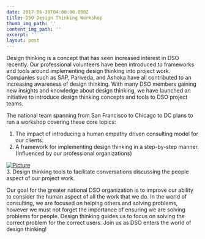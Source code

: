 ```yaml
---
date: 2017-06-30T04:00:00.000Z
title: DSO Design Thinking Workshop
thumb_img_path: ''
content_img_path: ''
excerpt: ''
layout: post
---
```

<div>Design thinking is a concept that has seen increased interest in DSO recently. Our professional volunteers have been introduced to frameworks and tools around implementing design thinking into project work. Companies such as SAP, Pariveda, and Ashoka have all contributed to an increasing awareness of design thinking. With many DSO members gaining new insights and knowledge about design thinking, we have launched an initiative to introduce design thinking concepts and tools to DSO project teams.
<p>The national team spanning from San Francisco to Chicago to DC plans to run a workshop covering these core topics:</p>

<ol>
<li>The impact of introducing a human empathy driven consulting model for our clients.<br /></li>
<li>A framework for implementing design thinking in a step-by-step manner. (Influenced by our professional organizations)</li>
</ol>
</div>
<div>
<div><a href="https://www.build.me/splashapp/" target="_blank" rel="noopener noreferrer"> <img src="/images/screen-shot-2017-06-18-at-08-04-29_orig.png" alt="Picture" /></a>
</div>
</div>
<div> 3. Design thinking tools to facilitate conversations discussing the people aspect of our project work.
<p>Our goal for the greater national DSO organization is to improve our ability to consider the human aspect of all the work that we do. In the world of consulting, we are focused on helping others and solving problems, however we must not forget the importance of ensuring we are solving problems for people. Design thinking guides us to focus on solving the correct problem for the correct users. Join us as DSO enters the world of design thinking!</p>
</div>